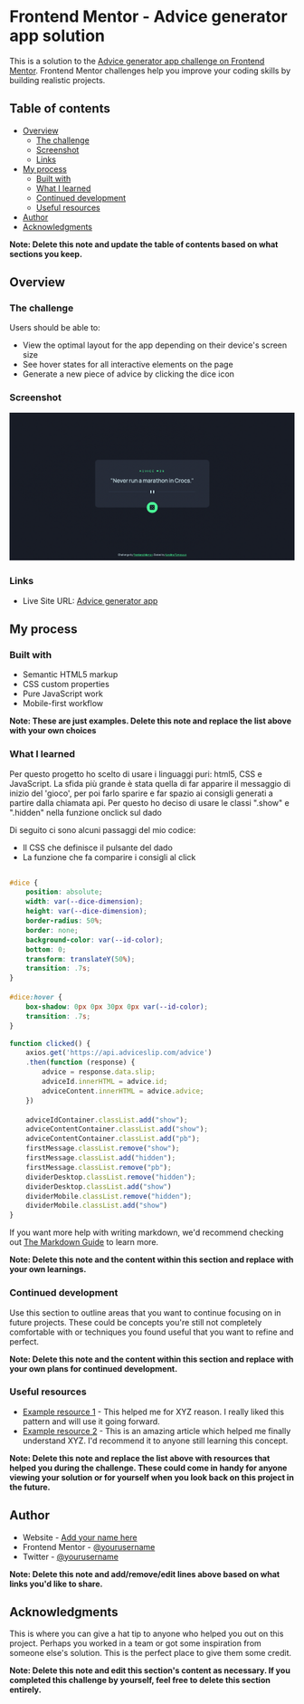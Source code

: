 # Frontend Mentor - Advice generator app solution

This is a solution to the [Advice generator app challenge on Frontend Mentor](https://www.frontendmentor.io/challenges/advice-generator-app-QdUG-13db). Frontend Mentor challenges help you improve your coding skills by building realistic projects.

## Table of contents

- [Overview](#overview)
  - [The challenge](#the-challenge)
  - [Screenshot](#screenshot)
  - [Links](#links)
- [My process](#my-process)
  - [Built with](#built-with)
  - [What I learned](#what-i-learned)
  - [Continued development](#continued-development)
  - [Useful resources](#useful-resources)
- [Author](#author)
- [Acknowledgments](#acknowledgments)

**Note: Delete this note and update the table of contents based on what sections you keep.**

## Overview

### The challenge

Users should be able to:

- View the optimal layout for the app depending on their device's screen size
- See hover states for all interactive elements on the page
- Generate a new piece of advice by clicking the dice icon

### Screenshot

![](./images/preview-app.png)

### Links

- Live Site URL: [Advice generator app](https://advice-generator-karolina.netlify.app/)

## My process

### Built with

- Semantic HTML5 markup
- CSS custom properties
- Pure JavaScript work
- Mobile-first workflow

**Note: These are just examples. Delete this note and replace the list above with your own choices**

### What I learned

Per questo progetto ho scelto di usare i linguaggi puri: html5, CSS e JavaScript. La sfida più grande è stata quella di far apparire il messaggio di inizio del 'gioco', per poi farlo sparire e far spazio ai consigli generati a partire dalla chiamata api.
Per questo ho deciso di usare le classi ".show" e ".hidden" nella funzione onclick sul dado

Di seguito ci sono alcuni passaggi del mio codice: 
- Il CSS che definisce il pulsante del dado
- La funzione che fa comparire i consigli al click

```html

```
```css
#dice {
    position: absolute;
    width: var(--dice-dimension);
    height: var(--dice-dimension);
    border-radius: 50%;
    border: none;
    background-color: var(--id-color);
    bottom: 0;
    transform: translateY(50%);
    transition: .7s;
}

#dice:hover {
    box-shadow: 0px 0px 30px 0px var(--id-color);
    transition: .7s;
}
```
```js
function clicked() {
    axios.get('https://api.adviceslip.com/advice')
    .then(function (response) {
        advice = response.data.slip;
        adviceId.innerHTML = advice.id;
        adviceContent.innerHTML = advice.advice;
    })

    adviceIdContainer.classList.add("show");
    adviceContentContainer.classList.add("show");
    adviceContentContainer.classList.add("pb");
    firstMessage.classList.remove("show");
    firstMessage.classList.add("hidden");
    firstMessage.classList.remove("pb");
    dividerDesktop.classList.remove("hidden");
    dividerDesktop.classList.add("show")
    dividerMobile.classList.remove("hidden");
    dividerMobile.classList.add("show")
}
```

If you want more help with writing markdown, we'd recommend checking out [The Markdown Guide](https://www.markdownguide.org/) to learn more.

**Note: Delete this note and the content within this section and replace with your own learnings.**

### Continued development

Use this section to outline areas that you want to continue focusing on in future projects. These could be concepts you're still not completely comfortable with or techniques you found useful that you want to refine and perfect.

**Note: Delete this note and the content within this section and replace with your own plans for continued development.**

### Useful resources

- [Example resource 1](https://www.example.com) - This helped me for XYZ reason. I really liked this pattern and will use it going forward.
- [Example resource 2](https://www.example.com) - This is an amazing article which helped me finally understand XYZ. I'd recommend it to anyone still learning this concept.

**Note: Delete this note and replace the list above with resources that helped you during the challenge. These could come in handy for anyone viewing your solution or for yourself when you look back on this project in the future.**

## Author

- Website - [Add your name here](https://www.your-site.com)
- Frontend Mentor - [@yourusername](https://www.frontendmentor.io/profile/yourusername)
- Twitter - [@yourusername](https://www.twitter.com/yourusername)

**Note: Delete this note and add/remove/edit lines above based on what links you'd like to share.**

## Acknowledgments

This is where you can give a hat tip to anyone who helped you out on this project. Perhaps you worked in a team or got some inspiration from someone else's solution. This is the perfect place to give them some credit.

**Note: Delete this note and edit this section's content as necessary. If you completed this challenge by yourself, feel free to delete this section entirely.**
